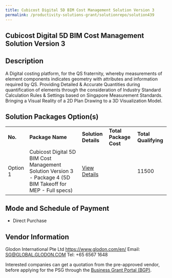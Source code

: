 ```yaml
---
title: Cubicost Digital 5D BIM Cost Management Solution Version 3
permalink: /productivity-solutions-grant/solutionrepo/solution439
---
```


## Cubicost Digital 5D BIM Cost Management Solution Version 3

## Description

A Digital costing platform, for the QS fraternity, whereby measurements of element components indicates geometry with attributes and information required by QS. Providing Detailed & Accurate Quantities during quantification of elements through the consideration of Industry Standard Calculation Rules & Settings based on Singapore Measurement Standards. Bringing a Visual Reality of a 2D Plan Drawing to a 3D Visualization Model.

## Solution Packages Option(s)

<table>
<tr>
<td><b>No.</b></td>
<td><b>Package Name</b></td>
<td><b>Solution Details</b></td>
<td><b>Total Package Cost</b></td>
<td><b>Total Qualifying</b></td>
</tr>
<tr>
<td>Option 1</td>
<td>Cubicost Digital 5D BIM Cost Management Solution Version 3 - Package 4 (5D BIM Takeoff for MEP - Full specs)</td>
<td><a href='https://www.gobusiness.gov.sg/images/psg/Glodon_International_20200151_Annex_3_20200625152127_Part_4.pdf'>View Details</a></td>
<td></td>
<td>11500</td>
</tr>
</table>

## Mode and Schedule of Payment

 - Direct Purchase

## Vendor Information

 Glodon International Pte Ltd
https://www.glodon.com/en/
Email: SG@GLOBAL.GLODON.COM
Tel: +65 6567 1648

Interested companies can get a quotation from the pre-approved vendor, before applying for the PSG through the <a href='https://www.businessgrants.gov.sg/'>Business Grant Portal (BGP)</a>.

<script src="/jquery/resize-tables.js"></script>
